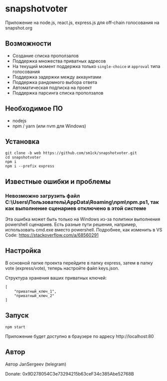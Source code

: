 # snapshotvoter
Приложение на node.js, react.js, express.js для off-chain голосования на snapshot.org
## Возможности
- Создание списка проползалов
- Поддержка множества приватных адресов
- На текущий момент поддержка только ```single-choice``` и ```approval``` типа голосования
- Поддержка задержки между аккаунтами
- Поддержка рандомного выбора ответа
- Автоматическая подписка на проект
- Поддержка парсинга списка проползалов
## Необходимое ПО
- nodejs
- npm / yarn (или nvm для Windows)
## Установка
```
git clone -b web https://github.com/sm1ck/snapshotvoter.git
cd snapshotvoter
npm i
npm i --prefix express
```
## Известные ошибки и проблемы
### Невозможно загрузить файл C:\Users\Пользователь\AppData\Roaming\npm\npm.ps1, так как выполнение сценариев отключено в этой системе
Эта ошибка может быть только на Windows из-за политики выполнения powershell сценариев. Есть разные пути решения, например, использовать cmd.exe вместо powershell. Подробнее, как изменить в VS Code: https://stackoverflow.com/a/68560291
## Настройка
В основной папке проекта перейдите в папку express, затем в папку vote (express/vote), теперь настройте файл keys.json.

Структура хранения ваших приватных ключей:
```
[
    "приватный_ключ_1",
    "приватный_ключ_2"
]
```
## Запуск
```
npm start
```
Приложение будет доступно в браузере по адресу http://localhost:80
## Автор
Автор JanSergeev (telegram)

Donate: 0x9D278054C3e73294215b63ceF34c385Abe52768B